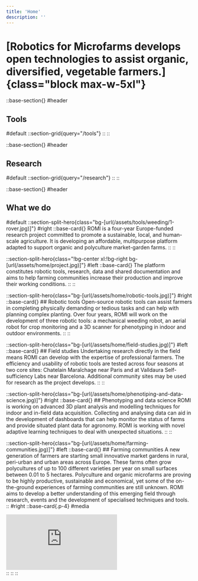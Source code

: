 ```yaml
---
title: 'Home'
description: ''
---
```


# [Robotics for Microfarms develops open technologies to assist organic, diversified, vegetable farmers.]{class="block max-w-5xl"}

::base-section{}
#header
  ## Tools
#default
  ::section-grid{query="/tools"}
  ::
::

::base-section{}
#header
  ## Research
#default
  ::section-grid{query="/research"}
  ::
::

::base-section{}
#header
  ## What we do
#default
  ::section-split-hero{class="bg-[url(/assets/tools/weeding/1-rover.jpg)]"}
  #right
    ::base-card{}
    ROMI is a four-year Europe-funded research project committed to promote a sustainable, local, and human-scale agriculture. It is developing an affordable, multipurpose platform adapted to support organic and polyculture market-garden farms.
    ::
  ::

  ::section-split-hero{class="!bg-center xl:!bg-right bg-[url(/assets/home/project.jpg)]"}
  #left
    ::base-card{}
    The platform constitutes robotic tools, research, data and shared documentation and aims to help farming communities increase their production and improve their working conditions.
    ::
  ::

  ::section-split-hero{class="bg-[url(/assets/home/robotic-tools.jpg)]"}
  #right
    ::base-card{}
    ## Robotic tools
    Open-source robotic tools can assist farmers in completing physically demanding or tedious tasks and can help with planning complex planting. Over four years, ROMI will work on the development of three robotic tools: a mechanical weeding robot, an aerial robot for crop monitoring and a 3D scanner for phenotyping in indoor and outdoor environments.
    ::
  ::

  ::section-split-hero{class="bg-[url(/assets/home/field-studies.jpg)]"}
  #left
    ::base-card{}
    ## Field studies
    Undertaking research directly in the field means ROMI can develop with the expertise of professional farmers. The efficiency and usability of robotic tools are tested across four seasons at two core sites: Chatelain Maraîchage near Paris and at Valldaura Self-sufficiency Labs near Barcelona. Additional community sites may be used for research as the project develops.
    ::
  ::

  ::section-split-hero{class="bg-[url(/assets/home/phenotiping-and-data-science.jpg)]"}
  #right
    ::base-card{}
    ## Phenotyping and data science
    ROMI is working on advanced 3D plant analysis and modelling techniques for indoor and in-field data acquisition. Collecting and analysing data can aid in the development of dashboards that can help monitor the status of farms and provide situated plant data for agronomy. ROMI is working with novel adaptive learning techniques to deal with unexpected situations.
    ::
  ::

  ::section-split-hero{class="bg-[url(/assets/home/farming-communities.jpg)]"}
  #left
    ::base-card{}
    ## Farming communities
    A new generation of farmers are starting small innovative market gardens in rural, peri-urban and urban areas across Europe. These farms often grow polycultures of up to 100 different varieties per year on small surfaces between 0.01 to 5 hectares. Polyculture and organic microfarms are proving to be highly productive, sustainable and economical, yet some of the on-the-ground experiences of farming communities are still unknown. ROMI aims to develop a better understanding of this emerging field through research, events and the development of specialised techniques and tools.
    ::
  #right
    ::base-card{.p-4}
    #media
    <div class="aspect-w-16 aspect-h-10 rounded-lg overflow-hidden isolate">
      <!-- <iframe frameborder="0" allowfullscreen src="https://umap.openstreetmap.fr/map/vegetable-microfarms-in-europe_224167#3/53/12"></iframe> -->
      <iframe frameborder="0" allowfullscreen src="https://umap.openstreetmap.fr/en/map/vegetable-microfarms-in-europe_224167?scaleControl=false&miniMap=false&scrollWheelZoom=false&zoomControl=true&allowEdit=false&moreControl=false&searchControl=false&tilelayersControl=false&embedControl=false&datalayersControl=false&captionBar=false#3/53/10"></iframe>
    </div>
    ::
  ::
::

